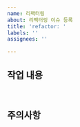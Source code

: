 ```yaml
---
name: 리팩터링
about: 리팩터링 이슈 등록
title: 'refactor: '
labels: ''
assignees: ''

---
```


## 작업 내용

<br/>

## 주의사항
